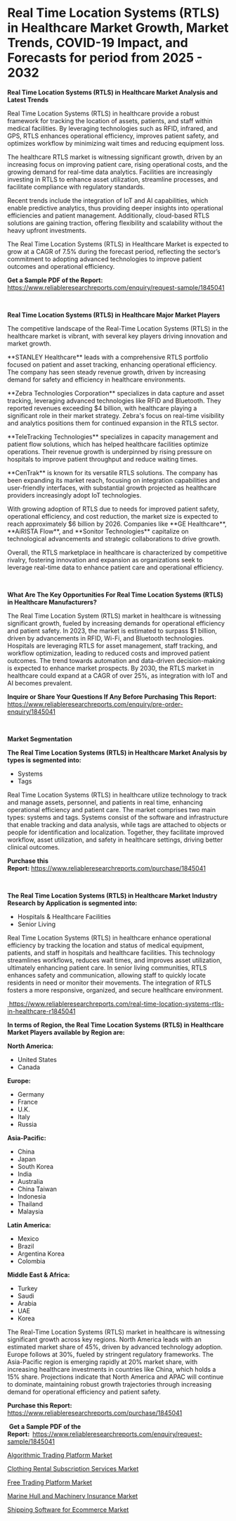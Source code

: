 <p><h1>Real Time Location Systems (RTLS) in Healthcare Market Growth, Market Trends, COVID-19 Impact, and Forecasts for period from 2025 - 2032</h1></p><p><strong>Real Time Location Systems (RTLS) in Healthcare Market Analysis and Latest Trends</strong></p>
<p><p>Real Time Location Systems (RTLS) in healthcare provide a robust framework for tracking the location of assets, patients, and staff within medical facilities. By leveraging technologies such as RFID, infrared, and GPS, RTLS enhances operational efficiency, improves patient safety, and optimizes workflow by minimizing wait times and reducing equipment loss. </p><p>The healthcare RTLS market is witnessing significant growth, driven by an increasing focus on improving patient care, rising operational costs, and the growing demand for real-time data analytics. Facilities are increasingly investing in RTLS to enhance asset utilization, streamline processes, and facilitate compliance with regulatory standards. </p><p>Recent trends include the integration of IoT and AI capabilities, which enable predictive analytics, thus providing deeper insights into operational efficiencies and patient management. Additionally, cloud-based RTLS solutions are gaining traction, offering flexibility and scalability without the heavy upfront investments. </p><p>The Real Time Location Systems (RTLS) in Healthcare Market is expected to grow at a CAGR of 7.5% during the forecast period, reflecting the sector’s commitment to adopting advanced technologies to improve patient outcomes and operational efficiency.</p></p>
<p><strong>Get a Sample PDF of the Report:&nbsp;</strong> <a href="https://www.reliableresearchreports.com/enquiry/request-sample/1845041?utm_campaign=8&utm_medium=2&utm_source=Github&utm_content=ia&utm_term=11032025&utm_id=real-time-location-systems-rtls-in-healthcare">https://www.reliableresearchreports.com/enquiry/request-sample/1845041</a></p>
<p>&nbsp;</p>
<p><strong>Real Time Location Systems (RTLS) in Healthcare Major Market Players</strong></p>
<p><p>The competitive landscape of the Real-Time Location Systems (RTLS) in the healthcare market is vibrant, with several key players driving innovation and market growth. </p><p>**STANLEY Healthcare** leads with a comprehensive RTLS portfolio focused on patient and asset tracking, enhancing operational efficiency. The company has seen steady revenue growth, driven by increasing demand for safety and efficiency in healthcare environments.</p><p>**Zebra Technologies Corporation** specializes in data capture and asset tracking, leveraging advanced technologies like RFID and Bluetooth. They reported revenues exceeding $4 billion, with healthcare playing a significant role in their market strategy. Zebra's focus on real-time visibility and analytics positions them for continued expansion in the RTLS sector.</p><p>**TeleTracking Technologies** specializes in capacity management and patient flow solutions, which has helped healthcare facilities optimize operations. Their revenue growth is underpinned by rising pressure on hospitals to improve patient throughput and reduce waiting times.</p><p>**CenTrak** is known for its versatile RTLS solutions. The company has been expanding its market reach, focusing on integration capabilities and user-friendly interfaces, with substantial growth projected as healthcare providers increasingly adopt IoT technologies.</p><p>With growing adoption of RTLS due to needs for improved patient safety, operational efficiency, and cost reduction, the market size is expected to reach approximately $6 billion by 2026. Companies like **GE Healthcare**, **AiRISTA Flow**, and **Sonitor Technologies** capitalize on technological advancements and strategic collaborations to drive growth.</p><p>Overall, the RTLS marketplace in healthcare is characterized by competitive rivalry, fostering innovation and expansion as organizations seek to leverage real-time data to enhance patient care and operational efficiency.</p></p>
<p>&nbsp;</p>
<p><strong>What Are The Key Opportunities For Real Time Location Systems (RTLS) in Healthcare Manufacturers?</strong></p>
<p><p>The Real Time Location System (RTLS) market in healthcare is witnessing significant growth, fueled by increasing demands for operational efficiency and patient safety. In 2023, the market is estimated to surpass $1 billion, driven by advancements in RFID, Wi-Fi, and Bluetooth technologies. Hospitals are leveraging RTLS for asset management, staff tracking, and workflow optimization, leading to reduced costs and improved patient outcomes. The trend towards automation and data-driven decision-making is expected to enhance market prospects. By 2030, the RTLS market in healthcare could expand at a CAGR of over 25%, as integration with IoT and AI becomes prevalent.</p></p>
<p><strong>Inquire or Share Your Questions If Any Before Purchasing This Report:</strong> <a href="https://www.reliableresearchreports.com/enquiry/pre-order-enquiry/1845041?utm_campaign=8&utm_medium=2&utm_source=Github&utm_content=ia&utm_term=11032025&utm_id=real-time-location-systems-rtls-in-healthcare">https://www.reliableresearchreports.com/enquiry/pre-order-enquiry/1845041</a></p>
<p>&nbsp;</p>
<p><strong>Market Segmentation</strong></p>
<p><strong>The Real Time Location Systems (RTLS) in Healthcare Market Analysis by types is segmented into:</strong></p>
<p><ul><li>Systems</li><li>Tags</li></ul></p>
<p><p>Real Time Location Systems (RTLS) in healthcare utilize technology to track and manage assets, personnel, and patients in real time, enhancing operational efficiency and patient care. The market comprises two main types: systems and tags. Systems consist of the software and infrastructure that enable tracking and data analysis, while tags are attached to objects or people for identification and localization. Together, they facilitate improved workflow, asset utilization, and safety in healthcare settings, driving better clinical outcomes.</p></p>
<p><strong>Purchase this Report:&nbsp;</strong><a href="https://www.reliableresearchreports.com/purchase/1845041?utm_campaign=8&utm_medium=2&utm_source=Github&utm_content=ia&utm_term=11032025&utm_id=real-time-location-systems-rtls-in-healthcare">https://www.reliableresearchreports.com/purchase/1845041</a></p>
<p>&nbsp;</p>
<p><strong>The Real Time Location Systems (RTLS) in Healthcare Market Industry Research by Application is segmented into:</strong></p>
<p><ul><li>Hospitals & Healthcare Facilities</li><li>Senior Living</li></ul></p>
<p><p>Real Time Location Systems (RTLS) in healthcare enhance operational efficiency by tracking the location and status of medical equipment, patients, and staff in hospitals and healthcare facilities. This technology streamlines workflows, reduces wait times, and improves asset utilization, ultimately enhancing patient care. In senior living communities, RTLS enhances safety and communication, allowing staff to quickly locate residents in need or monitor their movements. The integration of RTLS fosters a more responsive, organized, and secure healthcare environment.</p></p>
<p><a href="https://www.reliableresearchreports.com/real-time-location-systems-rtls-in-healthcare-r1845041?utm_campaign=8&utm_medium=2&utm_source=Github&utm_content=ia&utm_term=11032025&utm_id=real-time-location-systems-rtls-in-healthcare">&nbsp;https://www.reliableresearchreports.com/real-time-location-systems-rtls-in-healthcare-r1845041</a></p>
<p><strong>In terms of Region, the Real Time Location Systems (RTLS) in Healthcare Market Players available by Region are:</strong></p>
<p>
    <p> <strong> North America: </strong>
        <ul>
            <li>United States</li>
            <li>Canada</li>
        </ul>
        </p> 
    <p> <strong> Europe: </strong>
        <ul>
            <li>Germany</li>
            <li>France</li>
            <li>U.K.</li>
            <li>Italy</li>
            <li>Russia</li>
        </ul>
        </p> 
    <p> <strong> Asia-Pacific: </strong>
        <ul>
            <li>China</li>
            <li>Japan</li>
            <li>South Korea</li>
            <li>India</li>
            <li>Australia</li>
            <li>China Taiwan</li>
            <li>Indonesia</li>
            <li>Thailand</li>
            <li>Malaysia</li>
        </ul>
        </p> 
    <p> <strong> Latin America: </strong>
        <ul>
            <li>Mexico</li>
            <li>Brazil</li>
            <li>Argentina Korea</li>
            <li>Colombia</li>
        </ul>
        </p> 
    <p> <strong> Middle East & Africa: </strong>
        <ul>
            <li>Turkey</li>
            <li>Saudi</li>
            <li>Arabia</li>
            <li>UAE</li>
            <li>Korea</li>
        </ul>
    </p>
    </p>
<p><p>The Real-Time Location Systems (RTLS) market in healthcare is witnessing significant growth across key regions. North America leads with an estimated market share of 45%, driven by advanced technology adoption. Europe follows at 30%, fueled by stringent regulatory frameworks. The Asia-Pacific region is emerging rapidly at 20% market share, with increasing healthcare investments in countries like China, which holds a 15% share. Projections indicate that North America and APAC will continue to dominate, maintaining robust growth trajectories through increasing demand for operational efficiency and patient safety.</p></p>
<p><strong>Purchase this Report: </strong><a href="https://www.reliableresearchreports.com/purchase/1845041?utm_campaign=8&utm_medium=2&utm_source=Github&utm_content=ia&utm_term=11032025&utm_id=real-time-location-systems-rtls-in-healthcare">https://www.reliableresearchreports.com/purchase/1845041</a></p>
<p>&nbsp;<strong>Get a Sample PDF of the Report:&nbsp;&nbsp;</strong><a href="https://www.reliableresearchreports.com/enquiry/request-sample/1845041?utm_campaign=8&utm_medium=2&utm_source=Github&utm_content=ia&utm_term=11032025&utm_id=real-time-location-systems-rtls-in-healthcare">https://www.reliableresearchreports.com/enquiry/request-sample/1845041</a></p>
<p><strong></strong></p>
<p><p><a href="https://github.com/alasmyayock/Market-Research-Report-List-1/blob/main/algorithmic-trading-platform-market.md?utm_campaign=8&utm_medium=2&utm_source=Github&utm_content=ia&utm_term=11032025&utm_id=real-time-location-systems-rtls-in-healthcare">Algorithmic Trading Platform Market</a></p><p><a href="https://github.com/gunbybeahmg1/Market-Research-Report-List-1/blob/main/clothing-rental-subscription-services-market.md?utm_campaign=8&utm_medium=2&utm_source=Github&utm_content=ia&utm_term=11032025&utm_id=real-time-location-systems-rtls-in-healthcare">Clothing Rental Subscription Services Market</a></p><p><a href="https://github.com/memorirummy/Market-Research-Report-List-1/blob/main/free-trading-platform-market.md?utm_campaign=8&utm_medium=2&utm_source=Github&utm_content=ia&utm_term=11032025&utm_id=real-time-location-systems-rtls-in-healthcare">Free Trading Platform Market</a></p><p><a href="https://github.com/celpabembes/Market-Research-Report-List-1/blob/main/marine-hull-and-machinery-insurance-market.md?utm_campaign=8&utm_medium=2&utm_source=Github&utm_content=ia&utm_term=11032025&utm_id=real-time-location-systems-rtls-in-healthcare">Marine Hull and Machinery Insurance Market</a></p><p><a href="https://github.com/voetzeszuh/Market-Research-Report-List-1/blob/main/shipping-software-for-ecommerce-market.md?utm_campaign=8&utm_medium=2&utm_source=Github&utm_content=ia&utm_term=11032025&utm_id=real-time-location-systems-rtls-in-healthcare">Shipping Software for Ecommerce Market</a></p></p>